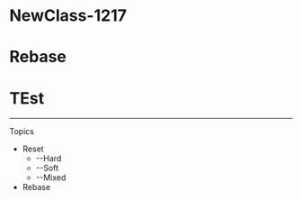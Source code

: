 # NewClass-1217
# Rebase 
# TEst
--------------------------------
Topics
* Reset
  * --Hard
  * --Soft
  * --Mixed
* Rebase

